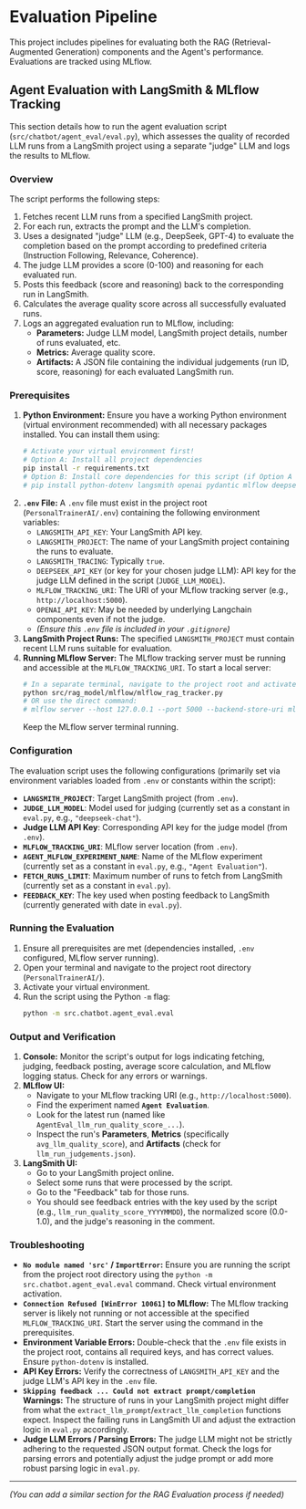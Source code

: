 # Evaluation Pipeline

This project includes pipelines for evaluating both the RAG (Retrieval-Augmented Generation) components and the Agent's performance. Evaluations are tracked using MLflow.

## Agent Evaluation with LangSmith & MLflow Tracking

This section details how to run the agent evaluation script (`src/chatbot/agent_eval/eval.py`), which assesses the quality of recorded LLM runs from a LangSmith project using a separate "judge" LLM and logs the results to MLflow.

### Overview

The script performs the following steps:

1.  Fetches recent LLM runs from a specified LangSmith project.
2.  For each run, extracts the prompt and the LLM's completion.
3.  Uses a designated "judge" LLM (e.g., DeepSeek, GPT-4) to evaluate the completion based on the prompt according to predefined criteria (Instruction Following, Relevance, Coherence).
4.  The judge LLM provides a score (0-100) and reasoning for each evaluated run.
5.  Posts this feedback (score and reasoning) back to the corresponding run in LangSmith.
6.  Calculates the average quality score across all successfully evaluated runs.
7.  Logs an aggregated evaluation run to MLflow, including:
    *   **Parameters:** Judge LLM model, LangSmith project details, number of runs evaluated, etc.
    *   **Metrics:** Average quality score.
    *   **Artifacts:** A JSON file containing the individual judgements (run ID, score, reasoning) for each evaluated LangSmith run.

### Prerequisites

1.  **Python Environment:** Ensure you have a working Python environment (virtual environment recommended) with all necessary packages installed. You can install them using:
    ```bash
    # Activate your virtual environment first!
    # Option A: Install all project dependencies
    pip install -r requirements.txt
    # Option B: Install core dependencies for this script (if Option A fails)
    # pip install python-dotenv langsmith openai pydantic mlflow deepseek langchain scikit-learn
    ```
2.  **`.env` File:** A `.env` file must exist in the project root (`PersonalTrainerAI/.env`) containing the following environment variables:
    *   `LANGSMITH_API_KEY`: Your LangSmith API key.
    *   `LANGSMITH_PROJECT`: The name of your LangSmith project containing the runs to evaluate.
    *   `LANGSMITH_TRACING`: Typically `true`.
    *   `DEEPSEEK_API_KEY` (or key for your chosen judge LLM): API key for the judge LLM defined in the script (`JUDGE_LLM_MODEL`).
    *   `MLFLOW_TRACKING_URI`: The URI of your MLflow tracking server (e.g., `http://localhost:5000`).
    *   `OPENAI_API_KEY`: May be needed by underlying Langchain components even if not the judge.
    *   *(Ensure this `.env` file is included in your `.gitignore`)*
3.  **LangSmith Project Runs:** The specified `LANGSMITH_PROJECT` must contain recent LLM runs suitable for evaluation.
4.  **Running MLflow Server:** The MLflow tracking server must be running and accessible at the `MLFLOW_TRACKING_URI`. To start a local server:
    ```bash
    # In a separate terminal, navigate to the project root and activate venv
    python src/rag_model/mlflow/mlflow_rag_tracker.py
    # OR use the direct command:
    # mlflow server --host 127.0.0.1 --port 5000 --backend-store-uri mlruns --artifacts-destination mlartifacts
    ```
    Keep the MLflow server terminal running.

### Configuration

The evaluation script uses the following configurations (primarily set via environment variables loaded from `.env` or constants within the script):

*   **`LANGSMITH_PROJECT`**: Target LangSmith project (from `.env`).
*   **`JUDGE_LLM_MODEL`**: Model used for judging (currently set as a constant in `eval.py`, e.g., `"deepseek-chat"`).
*   **Judge LLM API Key**: Corresponding API key for the judge model (from `.env`).
*   **`MLFLOW_TRACKING_URI`**: MLflow server location (from `.env`).
*   **`AGENT_MLFLOW_EXPERIMENT_NAME`**: Name of the MLflow experiment (currently set as a constant in `eval.py`, e.g., `"Agent Evaluation"`).
*   **`FETCH_RUNS_LIMIT`**: Maximum number of runs to fetch from LangSmith (currently set as a constant in `eval.py`).
*   **`FEEDBACK_KEY`**: The key used when posting feedback to LangSmith (currently generated with date in `eval.py`).

### Running the Evaluation

1.  Ensure all prerequisites are met (dependencies installed, `.env` configured, MLflow server running).
2.  Open your terminal and navigate to the project root directory (`PersonalTrainerAI/`).
3.  Activate your virtual environment.
4.  Run the script using the Python `-m` flag:
    ```bash
    python -m src.chatbot.agent_eval.eval
    ```

### Output and Verification

1.  **Console:** Monitor the script's output for logs indicating fetching, judging, feedback posting, average score calculation, and MLflow logging status. Check for any errors or warnings.
2.  **MLflow UI:**
    *   Navigate to your MLflow tracking URI (e.g., `http://localhost:5000`).
    *   Find the experiment named **`Agent Evaluation`**.
    *   Look for the latest run (named like `AgentEval_llm_run_quality_score_...`).
    *   Inspect the run's **Parameters**, **Metrics** (specifically `avg_llm_quality_score`), and **Artifacts** (check for `llm_run_judgements.json`).
3.  **LangSmith UI:**
    *   Go to your LangSmith project online.
    *   Select some runs that were processed by the script.
    *   Go to the "Feedback" tab for those runs.
    *   You should see feedback entries with the key used by the script (e.g., `llm_run_quality_score_YYYYMMDD`), the normalized score (0.0-1.0), and the judge's reasoning in the comment.

### Troubleshooting

*   **`No module named 'src'` / `ImportError`:** Ensure you are running the script from the project root directory using the `python -m src.chatbot.agent_eval.eval` command. Check virtual environment activation.
*   **`Connection Refused [WinError 10061]` to MLflow:** The MLflow tracking server is likely not running or not accessible at the specified `MLFLOW_TRACKING_URI`. Start the server using the command in the prerequisites.
*   **Environment Variable Errors:** Double-check that the `.env` file exists in the project root, contains all required keys, and has correct values. Ensure `python-dotenv` is installed.
*   **API Key Errors:** Verify the correctness of `LANGSMITH_API_KEY` and the judge LLM's API key in the `.env` file.
*   **`Skipping feedback ... Could not extract prompt/completion` Warnings:** The structure of runs in your LangSmith project might differ from what the `extract_llm_prompt`/`extract_llm_completion` functions expect. Inspect the failing runs in LangSmith UI and adjust the extraction logic in `eval.py` accordingly.
*   **Judge LLM Errors / Parsing Errors:** The judge LLM might not be strictly adhering to the requested JSON output format. Check the logs for parsing errors and potentially adjust the judge prompt or add more robust parsing logic in `eval.py`.

---

*(You can add a similar section for the RAG Evaluation process if needed)*